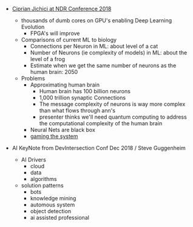 - [Ciprian Jichici at NDR Conference 2018](https://www.youtube.com/watch?v=VojEnEGWMDI)
  - thousands of dumb cores on GPU's enabling Deep Learning Evolution
    - FPGA's will improve
  - Comparisons of current ML to biology
    - Connections per Neuron in ML: about level of a cat
    - Number of Neurons (ie complexity of models) in ML:  about the level of a frog
    - Estimate when we get the same number of neurons as the human brain: 2050
  - Problems
    - Approximating human brain
      - Human brain has 100 billion neurons
      - 1,000 trillion synaptic Connections
      - The message complexity of neurons is way more complex than what flows through ann's
      - presenter thinks we'll need quantum computing to address the computational complexity of the human brain
    - Neural Nets are black box
    - [gaming the system](https://blog.openai.com/adversarial-example-research/)

- AI KeyNote from DevIntersection Conf Dec 2018 / Steve Guggenheim
  - AI Drivers
    - cloud
    - data
    - algorithms
  - solution patterns
    - bots
    - knowledge mining
    - automous system
    - object detection
    - ai assisted professional
